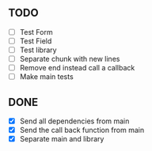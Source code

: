 ## TODO
  - [ ] Test Form
  - [ ] Test Field
  - [ ] Test library
  - [ ] Separate chunk with new lines
  - [ ] Remove end instead call a callback
  - [ ] Make main tests

## DONE
  - [x] Send all dependencies from main
  - [x] Send the call back function from main
  - [x] Separate main and library